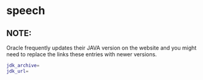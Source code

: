 # speech

## NOTE:

Oracle frequently updates their JAVA version on the website and you might need to replace the links these entries with newer versions.

```bash
jdk_archive=  
jdk_url=  
```

